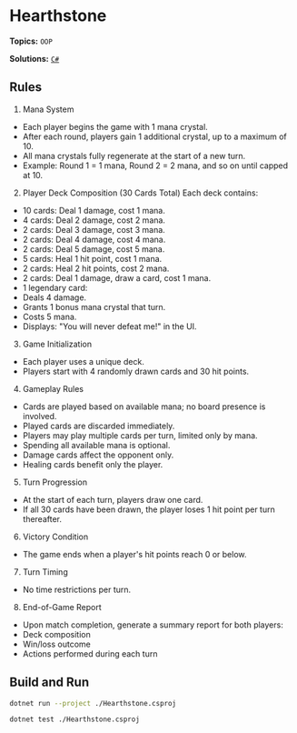 # Hearthstone

**Topics:** `OOP`

**Solutions:** [`C#`](../../src/csharp/oop/Hearthstone)

## Rules

1. Mana System

- Each player begins the game with 1 mana crystal.
- After each round, players gain 1 additional crystal, up to a maximum of 10.
- All mana crystals fully regenerate at the start of a new turn.
- Example: Round 1 = 1 mana, Round 2 = 2 mana, and so on until capped at 10.

2. Player Deck Composition (30 Cards Total) Each deck contains:

- 10 cards: Deal 1 damage, cost 1 mana.
- 4 cards: Deal 2 damage, cost 2 mana.
- 2 cards: Deal 3 damage, cost 3 mana.
- 2 cards: Deal 4 damage, cost 4 mana.
- 2 cards: Deal 5 damage, cost 5 mana.
- 5 cards: Heal 1 hit point, cost 1 mana.
- 2 cards: Heal 2 hit points, cost 2 mana.
- 2 cards: Deal 1 damage, draw a card, cost 1 mana.
- 1 legendary card:
- Deals 4 damage.
- Grants 1 bonus mana crystal that turn.
- Costs 5 mana.
- Displays: "You will never defeat me!" in the UI.

3. Game Initialization

- Each player uses a unique deck.
- Players start with 4 randomly drawn cards and 30 hit points.

4. Gameplay Rules

- Cards are played based on available mana; no board presence is involved.
- Played cards are discarded immediately.
- Players may play multiple cards per turn, limited only by mana.
- Spending all available mana is optional.
- Damage cards affect the opponent only.
- Healing cards benefit only the player.

5. Turn Progression

- At the start of each turn, players draw one card.
- If all 30 cards have been drawn, the player loses 1 hit point per turn thereafter.

6. Victory Condition

- The game ends when a player's hit points reach 0 or below.

7. Turn Timing

- No time restrictions per turn.

8. End-of-Game Report

- Upon match completion, generate a summary report for both players:
- Deck composition
- Win/loss outcome
- Actions performed during each turn

## Build and Run

``` bash
dotnet run --project ./Hearthstone.csproj
```

``` bash
dotnet test ./Hearthstone.csproj
```
